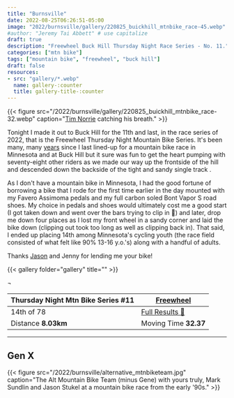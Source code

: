 ```yaml
---
title: "Burnsville"
date: 2022-08-25T06:26:51-05:00
image: "2022/burnsville/gallery/220825_buickhill_mtnbike_race-45.webp"
#author: "Jeremy Tai Abbett" # use capitalize
draft: true
description: "Freewheel Buck Hill Thursday Night Race Series - No. 11."
categories: ["mtn bike"]
tags: ["mountain bike", "freewheel", "buck hill"]
draft: false
resources: 
- src: "gallery/*.webp"
  name: gallery-:counter
  title: gallery-title-:counter
---
```

{{< figure src="/2022/burnsville/gallery/220825_buickhill_mtnbike_race-32.webp" caption="[Tim Norrie](https://www.strava.com/athletes/43032428) catching his breath." >}}

Tonight I made it out to Buck Hill for the 11th and last, in the race series of 2022, that is the Freewheel Thursday Night Mountain Bike Series. It's been many, many [years](#thealt) since I last lined-up for a mountain bike race in Minnesota and at Buck Hill but it sure was fun to get the heart pumping with seventy-eight other riders as we made our way up the frontside of the hill and descended down the backside of the tight and sandy single track .

As I don't have a mountain bike in Minnesota, I had the good fortune of borrowing a bike that I rode for the first time earlier in the day mounted with my Favero Assimoma pedals and my full carbon soled Bont Vapor S road shoes. My choice in pedals and shoes would ultimately cost me a good start (I got taken down and went over the bars trying to clip in 🤪) and later, drop me down four places as I lost my front wheel in a sandy corner and laid the bike down (clipping out took too long as well as clipping back in). That said, I ended up placing 14th among Minnesota's cycling youth (the race field consisted of what felt like 90% 13-16 y.o.'s) along with a handful of adults.

Thanks [Jason](https://www.strava.com/athletes/4501137) and Jenny for lending me your bike!

{{< gallery folder="gallery" title="" >}}

 ¬

| Thursday Night Mtn Bike Series #11 | [Freewheel](https://www.freewheelbike.com/articles/2022-buck-hill-race-information-pg1228.htm) |
| ----------- | ----------- |
| 14th of 78 | [Full Results 🔗](https://freewheelbikebuckhillthursday11.itsyourrace.com/Results.aspx?id=14635&y=2022&eid=113616&g=A&amin=0&amax=199) |
| Distance **8.03km** | Moving Time **32.37** |

---
## <a id="thealt"></a> Gen X
{{< figure src="/2022/burnsville/alternative_mtnbiketeam.jpg" caption="The Alt Mountain Bike Team (minus Gene) with yours truly, Mark Sundlin and Jason Stukel at a mountain bike race from the early '90s." >}}
